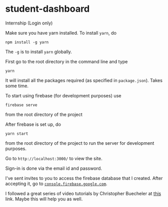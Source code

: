 # student-dashboard
Internship (Login only)

Make sure you have yarn installed. To install `yarn`, do

    npm install -g yarn
	
The `-g` is to install `yarn` globally.

First go to the root directory in the command line and type

    yarn

It will install all the packages required (as specified in `package.json`). Takes some time.

To start using firebase (for development purposes) use 

    firebase serve
	
from the root directory of the project
	
After firebase is set up, do
	
    yarn start

from the root directory of the project to run the server for development purposes.

Go to `http://localhost:3000/` to view the site.

Sign-in is done via the email id and password.

I've sent invites to you to access the firebase database that I created. After accepting it, go to [`console.firebase.google.com`](console.firebase.google.com).

I followed a great series of video tutorials by Christopher Buecheler at [this](https://www.youtube.com/playlist?list=PL3Ld4LsLih54o7ElUTM6z8x48_HT0Ukc9) link. Maybe this will help you as well.



